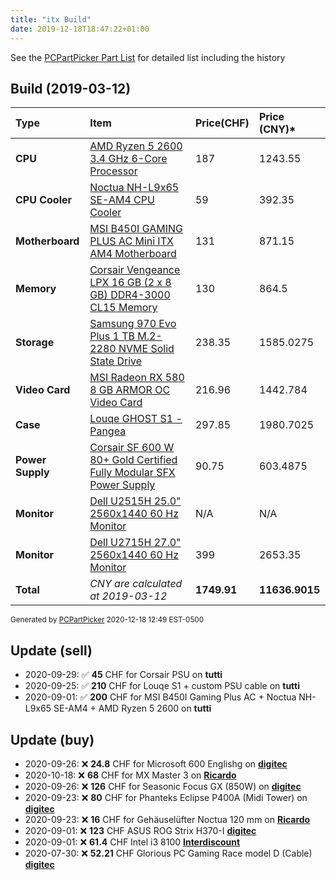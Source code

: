 ```yaml
---
title: "itx Build"
date: 2019-12-18T18:47:22+01:00
---
```


See the [PCPartPicker Part List](https://pcpartpicker.com/list/tqNNYg) for detailed list including the history

## Build (2019-03-12)

|Type|Item|Price(CHF)|Price (CNY)*|
|:----|:----|:----|:----|
|**CPU** | [AMD Ryzen 5 2600 3.4 GHz 6-Core Processor](https://www.digitec.ch/en/s1/product/amd-ryzen-5-2600-am4-340ghz-unlocked-processors-8359328?supplier=406802) | 187 | 1243.55|
|**CPU Cooler** | [Noctua NH-L9x65 SE-AM4 CPU Cooler](https://pcpartpicker.com/product/VHtWGX/noctua-nh-l9x65-se-am4-cpu-cooler-nh-l9x65-se-am4) | 59 | 392.35|
|**Motherboard** | [MSI B450I GAMING PLUS AC Mini ITX AM4 Motherboard](https://pcpartpicker.com/product/gBWfrH/msi-b450i-gaming-plus-ac-mini-itx-am4-motherboard-b450i-gaming-plus-ac) | 131 | 871.15|
|**Memory** | [Corsair Vengeance LPX 16 GB (2 x 8 GB) DDR4-3000 CL15 Memory](https://pcpartpicker.com/product/6ntWGX/corsair-vengeance-lpx-16gb-2-x-8gb-ddr4-3000-memory-cmk16gx4m2b3000c15w) | 130 | 864.5|
|**Storage** | [Samsung 970 Evo Plus 1 TB M.2-2280 NVME Solid State Drive](https://pcpartpicker.com/product/Zxw7YJ/samsung-970-evo-plus-1-tb-m2-2280-nvme-solid-state-drive-mz-v7s1t0bam) | 238.35 | 1585.0275|
|**Video Card** | [MSI Radeon RX 580 8 GB ARMOR OC Video Card](https://pcpartpicker.com/product/TTfmP6/msi-radeon-rx-580-8gb-armor-oc-video-card-rx-580-armor-8g-oc) | 216.96 | 1442.784|
|**Case**| [Louqe GHOST S1 - Pangea](https://louqe.com/) | 297.85 | 1980.7025|
|**Power Supply** | [Corsair SF 600 W 80+ Gold Certified Fully Modular SFX Power Supply](https://www.digitec.ch/en/s1/product/corsair-sf600-600w-power-supply-computer-5802960?ipsrId=153268&shid=177147) | 90.75 | 603.4875|
|**Monitor** | [Dell U2515H 25.0" 2560x1440 60 Hz Monitor](https://pcpartpicker.com/product/T8dFf7/dell-monitor-u2515h) | N/A | N/A|
|**Monitor** | [Dell U2715H 27.0" 2560x1440 60 Hz Monitor](hhttps://www.digitec.ch/en/s1/product/dell-u2715h-27-2560-x-1440-pixels-monitors-3496235) | 399 | 2653.35|
| **Total** | *CNY are calculated at 2019-03-12* | **1749.91** | **11636.9015** |

<sub> Generated by [PCPartPicker](https://pcpartpicker.com) 2020-12-18 12:49 EST-0500 </sub>

## Update (sell)

* 2020-09-29: :white_check_mark: **45** CHF for Corsair PSU on **tutti**
* 2020-09-25: :white_check_mark: **210** CHF for Louqe S1 + custom PSU cable on **tutti**
* 2020-09-01: :white_check_mark: **200** CHF for MSI B450I Gaming Plus AC + Noctua NH-L9x65 SE-AM4 + AMD Ryzen 5 2600 on **tutti**

## Update (buy)

* 2020-09-26: :x: **24.8** CHF for Microsoft 600 Englishg on [**digitec**](https://www.digitec.ch/en/s1/product/microsoft-600-eng-int-cable-keyboards-11812564)
* 2020-10-18: :x: **68** CHF for MX Master 3 on [**Ricardo**](https://www.ricardo.ch/de/a/mx-master-3-ungeoeffnet-1139803814/)
* 2020-09-26: :x: **126** CHF for Seasonic Focus GX (850W) on [**digitec**](https://www.digitec.ch/en/s1/product/seasonic-focus-gx-850w-pc-netzteil-12301874)
* 2020-09-23: :x: **80** CHF for Phanteks Eclipse P400A (Midi Tower)  on [**digitec**](https://www.digitec.ch/en/s1/product/phanteks-eclipse-p400a-midi-tower-pc-cases-11685782)
* 2020-09-23: :x: **16** CHF for Gehäuselüfter Noctua 120 mm  on [**Ricardo**](https://www.ricardo.ch/de/a/gehaeuseluefter-noctua-120-mm-1136211306/)
* 2020-09-01: :x: **123** CHF ASUS ROG Strix H370-I [**digitec**](https://www.digitec.ch/en/s1/product/asus-rog-strix-h370-f-gaming-lga-1151-intel-h370-atx-motherboards-8281518)
* 2020-09-01: :x: **61.4** CHF Intel i3 8100 [**Interdiscount**](https://www.interdiscount.ch/de/computer-gaming/pc-komponenten/prozessoren--c581000/intel-core-i3-8100-prozessor--p0001407378)
* 2020-07-30: :x: **52.21** CHF Glorious PC Gaming Race model D (Cable)  [**digitec**](https://www.digitec.ch/en/s1/product/glorious-pc-gaming-race-model-d-cable-mice-12392165)
